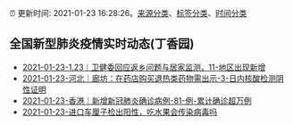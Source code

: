 :alarm_clock: 更新时间: 2021-01-23 16:28:26。[来源分类](../README.md)、[标签分类](../TAGS.md)、[时间分类](../TIMELINE.md)

## 全国新型肺炎疫情实时动态(丁香园)




- [2021-01-23-1.23｜卫健委回应返乡问题与居家监测，11-地区出现新增](http://app.cctv.com/special/cportal/detail/arti/index.html?id=Arti1KXAhC4ROA1JmTgrehC3210123&isfromapp=1) 
- [2021-01-23-河北｜廊坊：在药店购买退热类药物需出示-3-日内核酸检测阴性证明](http://app.cctv.com/special/cportal/detail/arti/index.html?id=Artis6Dh3dgprCyoJBsfrU8H210123&isfromapp=1) 
- [2021-01-23-香港｜新增新冠肺炎确诊病例-81-例-累计确诊超万例](http://app.cctv.com/special/cportal/detail/arti/index.html?id=Arti7EGrFCG5HChKNabUySNt210123&isfromapp=1) 
- [2021-01-23-进口车厘子检出阳性，吃水果会传染病毒吗]() 